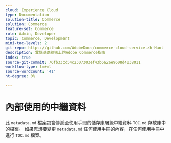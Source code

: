 ```yaml
---
cloud: Experience Cloud
type: Documentation
solution-title: Commerce
solution: Commerce
feature-set: Commerce
role: Admin, Developer
topic: Commerce, Development
mini-toc-levels: 2
git-repo: https://github.com/AdobeDocs/commerce-cloud-service.zh-Hant
description: 雲端基礎結構上的Adobe Commerce指南
index: true
source-git-commit: 76fb33cd54c2307303ef43b6a26e9608d4038011
workflow-type: tm+mt
source-wordcount: '41'
ht-degree: 0%

---
```



# 內部使用的中繼資料

此 `metadata.md` 檔案包含傳遞至使用手冊的儲存庫層級中繼資料 `TOC.md` 存放庫中的檔案。 如果您想要變更 `metadata.md` 任何使用手冊的內容，在任何使用手冊中進行 `TOC.md` 檔案。
